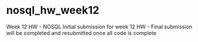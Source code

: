 # nosql_hw_week12
Week 12 HW - NOSQL
Initial submission for week 12 HW - Final submission will be completed and resubmitted once all code is complete 